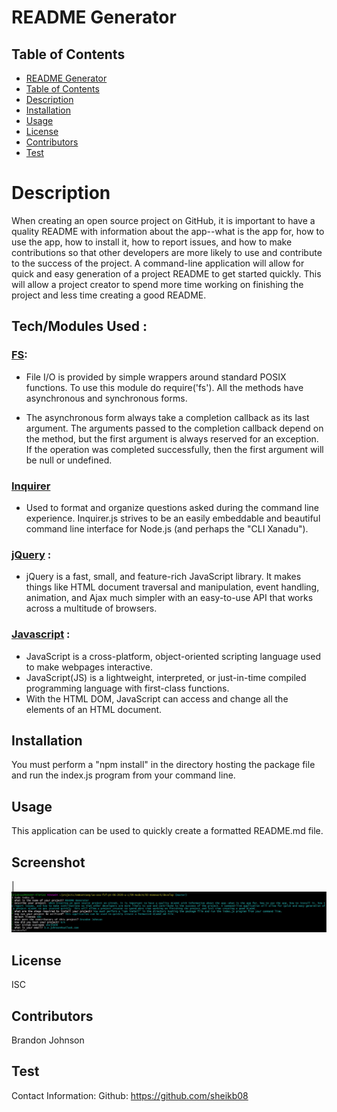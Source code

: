 # README Generator

## Table of Contents
  - [README Generator](#readme-generator)
  - [Table of Contents](#table-of-contents)
  - [Description](#description)
  - [Installation](#installation)
  - [Usage](#usage)
  - [License](#license)
  - [Contributors](#contributors)
  - [Test](#test)

# Description
When creating an open source project on GitHub, it is important to have a quality README with information about the app--what is the app for, how to use the app, how to install it, how to report issues, and how to make contributions so that other developers are more likely to use and contribute to the success of the project. A command-line application will allow for quick and easy generation of a project README to get started quickly. This will allow a project creator to spend more time working on finishing the project and less time creating a good README.

## Tech/Modules Used :

### [FS](https://nodejs.dev/learn/the-nodejs-fs-module):
* File I/O is provided by simple wrappers around standard POSIX functions. To use this module do require('fs'). All the methods have asynchronous and synchronous forms.

* The asynchronous form always take a completion callback as its last argument. The arguments passed to the completion callback depend on the method, but the first argument is always reserved for an exception. If the operation was completed successfully, then the first argument will be null or undefined.

### [Inquirer](https://www.npmjs.com/package/inquirer)
* Used to format and organize questions asked during the command line experience. Inquirer.js strives to be an easily embeddable and beautiful command line interface for Node.js (and perhaps the "CLI Xanadu").


### [jQuery](https://jquery.com/) : 
* jQuery is a fast, small, and feature-rich JavaScript library. It makes things like HTML document traversal and manipulation, event handling, animation, and Ajax much simpler with an easy-to-use API that works across a multitude of browsers.

### [Javascript](https://developer.mozilla.org/en-US/docs/Web/JavaScript) : 
* JavaScript is a cross-platform, object-oriented scripting language used to make webpages interactive.
* JavaScript(JS) is a lightweight, interpreted, or just-in-time compiled programming language with first-class functions. 
* With the HTML DOM, JavaScript can access and change all the elements of an HTML document.

## Installation 
You must perform a "npm install" in the directory hosting the package file and run the index.js program from your command line.

## Usage 
This application can be used to quickly create a formatted README.md file.

## Screenshot  
|![Command Line Screenshot](images/screen.JPG)

## License
ISC

## Contributors
Brandon Johnson

## Test

Contact Information:
Github: https://github.com/sheikb08

